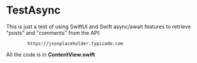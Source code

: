 # TestAsync


This is just a test of using SwiftUI and Swift async/await features to retrieve "posts" and "comments" from the API:

            https://jsonplaceholder.typicode.com
            
All the code is in **ContentView.swift**        
